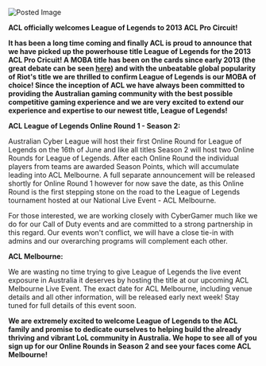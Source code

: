 ![Posted Image](http://oi41.tinypic.com/250s6li.jpg)





**ACL officially welcomes League of Legends to 2013 ACL Pro Circuit!**





**It has been a long time coming and finally ACL is proud to announce that we have picked up the powerhouse title League of Legends for the 2013 ACL Pro Cricuit! A MOBA title has been on the cards since early 2013 (the great debate can be seen 
**[here](https://www.facebook.com/aclpro/posts/10151420202578092)**) and with the unbeatable global popularity of Riot's title we are thrilled to confirm League of Legends is our MOBA of choice!  Since the inception of ACL we have always been committed to providing the Australian gaming community with the best possible competitive gaming experience and we are very excited to extend our experience and expertise to our newest title, League of Legends!**





**ACL League of Legends Online Round 1 - Season 2:**

Australian Cyber League will host their first Online Round for League of Legends on the 16th of June and like all titles Season 2 will host two Online Rounds for League of Legends. After each Online Round the individual players from teams are awarded Season Points, which will accumulate leading into ACL Melbourne. A full separate announcement will be released shortly for Online Round 1 however for now save the date, as this Online Round is the first stepping stone on the road to the League of Legends tournament hosted at our National Live Event - ACL Melbourne.





For those interested, we are working closely with CyberGamer much like we do for our Call of Duty events and are committed to a strong partnership in this regard. Our events won't conflict, we will have a close tie-in with admins and our overarching programs will complement each other. 






**ACL Melbourne:**

We are wasting no time trying to give League of Legends the live event exposure in Australia it deserves by hosting the title at our upcoming ACL Melbourne Live Event. The exact date for ACL Melbourne, including venue details and all other information, will be released early next week! Stay tuned for full details of this event soon.






**We are extremely excited to welcome League of Legends to the ACL family and promise to dedicate ourselves to helping build the already thriving and vibrant LoL community in Australia. We hope to see all of you sign up for our Online Rounds in Season 2 and see your faces come ACL Melbourne!**